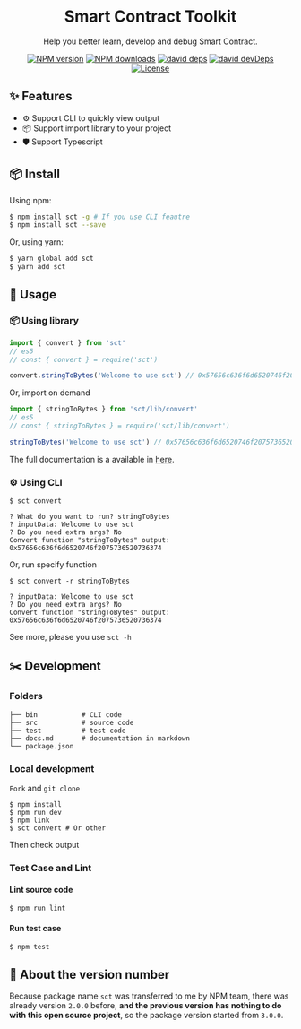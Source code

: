 <h1 align="center">Smart Contract Toolkit</h1>

<div align="center">

Help you better learn, develop and debug Smart Contract.

[![NPM version][npm-image]][npm-url] [![NPM downloads][download-image]][download-url] [![david deps][david-image]][david-url] [![david devDeps][david-dev-image]][david-dev-url] [![License][license-image]][license-url]

[npm-image]: https://img.shields.io/npm/v/sct?style=flat-square
[npm-url]: http://npmjs.org/package/sct
[download-image]: https://img.shields.io/npm/dm/sct?style=flat-square
[download-url]: https://npmjs.org/package/sct
[david-image]: https://img.shields.io/david/jinyang1994/sct?style=flat-square
[david-url]: https://david-dm.org/jinyang1994/sct
[david-dev-image]: https://img.shields.io/david/dev/jinyang1994/sct?style=flat-square
[david-dev-url]: https://david-dm.org/jinyang1994/sct?type=dev
[license-image]: https://img.shields.io/npm/l/sct?style=flat-square
[license-url]: https://en.wikipedia.org/wiki/MIT_License

</div>

## ✨ Features

- ⚙️ Support CLI to quickly view output
- 📦 Support import library to your project
- 🛡️ Support Typescript

## 📦 Install

Using npm:

```bash
$ npm install sct -g # If you use CLI feautre
$ npm install sct --save
```

Or, using yarn:

```bash
$ yarn global add sct
$ yarn add sct
```

## 🔨 Usage

### 📦 Using library

```javascript
import { convert } from 'sct'
// es5
// const { convert } = require('sct')

convert.stringToBytes('Welcome to use sct') // 0x57656c636f6d6520746f2075736520736374
```

Or, import on demand

```javascript
import { stringToBytes } from 'sct/lib/convert'
// es5
// const { stringToBytes } = require('sct/lib/convert')

stringToBytes('Welcome to use sct') // 0x57656c636f6d6520746f2075736520736374
```

The full documentation is a available in [here](./docs.md).

### ⚙️ Using CLI

```
$ sct convert

? What do you want to run? stringToBytes
? inputData: Welcome to use sct
? Do you need extra args? No
Convert function "stringToBytes" output:
0x57656c636f6d6520746f2075736520736374
```

Or, run specify function

```
$ sct convert -r stringToBytes

? inputData: Welcome to use sct
? Do you need extra args? No
Convert function "stringToBytes" output:
0x57656c636f6d6520746f2075736520736374
```

See more, please you use `sct -h`

## ✂️ Development

### Folders

```
├── bin           # CLI code
├── src           # source code
├── test          # test code
├── docs.md       # documentation in markdown
└── package.json
```

### Local development

`Fork` and `git clone`

```base
$ npm install
$ npm run dev
$ npm link
$ sct convert # Or other
```

Then check output

### Test Case and Lint

#### Lint source code

```
$ npm run lint
```

#### Run test case

```
$ npm test
```

## 📢 About the version number

Because package name `sct` was transferred to me by NPM team, there was already version `2.0.0` before, **and the previous version has nothing to do with this open source project**, so the package version started from `3.0.0`.
